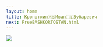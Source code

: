 ```yaml
---
layout: home
title: Кропоткин🇵🇸Иван🇮🇱Зубаревич
next: FreeBASHKORTOSTAN.html
---
```


[![](https://thepiratecircus.com/Inquisition/indulgentia/oobo42.jpg)](https://moses.lamourism.com/mossad/princess.jpg)
